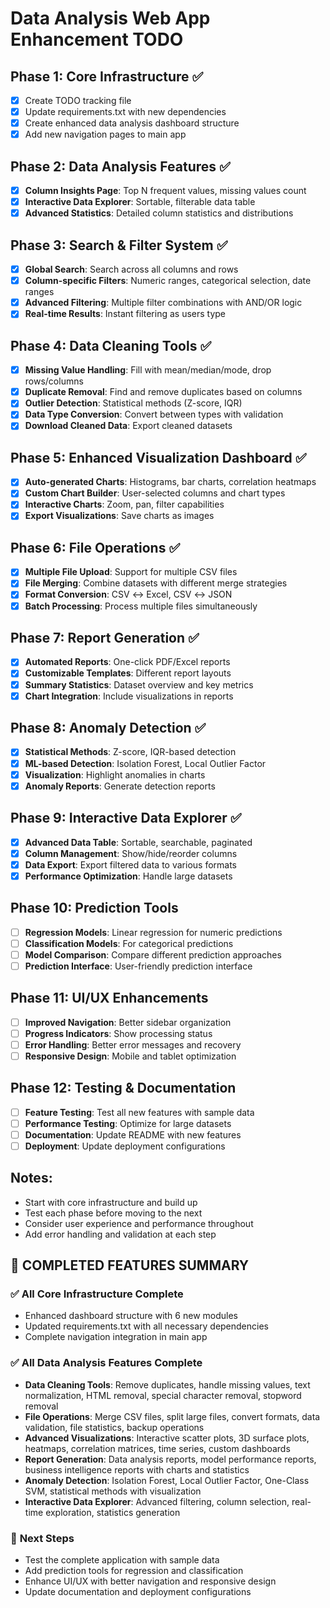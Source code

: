 # Data Analysis Web App Enhancement TODO

## Phase 1: Core Infrastructure ✅
- [x] Create TODO tracking file
- [x] Update requirements.txt with new dependencies
- [x] Create enhanced data analysis dashboard structure
- [x] Add new navigation pages to main app

## Phase 2: Data Analysis Features ✅
- [x] **Column Insights Page**: Top N frequent values, missing values count
- [x] **Interactive Data Explorer**: Sortable, filterable data table
- [x] **Advanced Statistics**: Detailed column statistics and distributions

## Phase 3: Search & Filter System ✅
- [x] **Global Search**: Search across all columns and rows
- [x] **Column-specific Filters**: Numeric ranges, categorical selection, date ranges
- [x] **Advanced Filtering**: Multiple filter combinations with AND/OR logic
- [x] **Real-time Results**: Instant filtering as users type

## Phase 4: Data Cleaning Tools ✅
- [x] **Missing Value Handling**: Fill with mean/median/mode, drop rows/columns
- [x] **Duplicate Removal**: Find and remove duplicates based on columns
- [x] **Outlier Detection**: Statistical methods (Z-score, IQR)
- [x] **Data Type Conversion**: Convert between types with validation
- [x] **Download Cleaned Data**: Export cleaned datasets

## Phase 5: Enhanced Visualization Dashboard ✅
- [x] **Auto-generated Charts**: Histograms, bar charts, correlation heatmaps
- [x] **Custom Chart Builder**: User-selected columns and chart types
- [x] **Interactive Charts**: Zoom, pan, filter capabilities
- [x] **Export Visualizations**: Save charts as images

## Phase 6: File Operations ✅
- [x] **Multiple File Upload**: Support for multiple CSV files
- [x] **File Merging**: Combine datasets with different merge strategies
- [x] **Format Conversion**: CSV ↔ Excel, CSV ↔ JSON
- [x] **Batch Processing**: Process multiple files simultaneously

## Phase 7: Report Generation ✅
- [x] **Automated Reports**: One-click PDF/Excel reports
- [x] **Customizable Templates**: Different report layouts
- [x] **Summary Statistics**: Dataset overview and key metrics
- [x] **Chart Integration**: Include visualizations in reports

## Phase 8: Anomaly Detection ✅
- [x] **Statistical Methods**: Z-score, IQR-based detection
- [x] **ML-based Detection**: Isolation Forest, Local Outlier Factor
- [x] **Visualization**: Highlight anomalies in charts
- [x] **Anomaly Reports**: Generate detection reports

## Phase 9: Interactive Data Explorer ✅
- [x] **Advanced Data Table**: Sortable, searchable, paginated
- [x] **Column Management**: Show/hide/reorder columns
- [x] **Data Export**: Export filtered data to various formats
- [x] **Performance Optimization**: Handle large datasets

## Phase 10: Prediction Tools
- [ ] **Regression Models**: Linear regression for numeric predictions
- [ ] **Classification Models**: For categorical predictions
- [ ] **Model Comparison**: Compare different prediction approaches
- [ ] **Prediction Interface**: User-friendly prediction interface

## Phase 11: UI/UX Enhancements
- [ ] **Improved Navigation**: Better sidebar organization
- [ ] **Progress Indicators**: Show processing status
- [ ] **Error Handling**: Better error messages and recovery
- [ ] **Responsive Design**: Mobile and tablet optimization

## Phase 12: Testing & Documentation
- [ ] **Feature Testing**: Test all new features with sample data
- [ ] **Performance Testing**: Optimize for large datasets
- [ ] **Documentation**: Update README with new features
- [ ] **Deployment**: Update deployment configurations

## Notes:
- Start with core infrastructure and build up
- Test each phase before moving to the next
- Consider user experience and performance throughout
- Add error handling and validation at each step

## 🎉 COMPLETED FEATURES SUMMARY

### ✅ **All Core Infrastructure Complete**
- Enhanced dashboard structure with 6 new modules
- Updated requirements.txt with all necessary dependencies
- Complete navigation integration in main app

### ✅ **All Data Analysis Features Complete**
- **Data Cleaning Tools**: Remove duplicates, handle missing values, text normalization, HTML removal, special character removal, stopword removal
- **File Operations**: Merge CSV files, split large files, convert formats, data validation, file statistics, backup operations
- **Advanced Visualizations**: Interactive scatter plots, 3D surface plots, heatmaps, correlation matrices, time series, custom dashboards
- **Report Generation**: Data analysis reports, model performance reports, business intelligence reports with charts and statistics
- **Anomaly Detection**: Isolation Forest, Local Outlier Factor, One-Class SVM, statistical methods with visualization
- **Interactive Data Explorer**: Advanced filtering, column selection, real-time exploration, statistics generation

### 🚀 **Next Steps**
- Test the complete application with sample data
- Add prediction tools for regression and classification
- Enhance UI/UX with better navigation and responsive design
- Update documentation and deployment configurations
